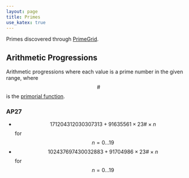 ```yaml
---
layout: page
title: Primes
use_katex: true
---
```


Primes discovered through [PrimeGrid](https://www.primegrid.com/).

## Arithmetic Progressions

Arithmetic progressions where each value is a prime number in the given range, where $$ \# $$ is the [primorial function](https://en.wikipedia.org/wiki/Primorial).

### AP27

* $$ 171204312030307313+91635561 \times 23\# \times n$$ for $$n=0 \dots 19 $$
* $$ 102437697430032883+91704986 \times 23\# \times n $$  for $$ n=0 \dots 19 $$